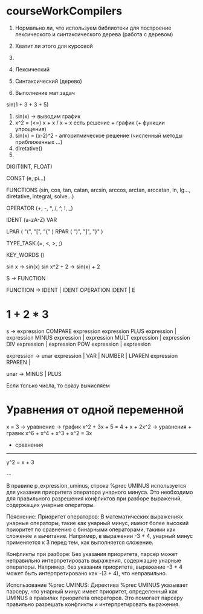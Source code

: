 # courseWorkCompilers


1. Нормально ли, что используем библиотеки для построение лексического и синтаксического дерева (работа с деревом)
2. Хватит ли этого для курсовой 
3. 

1. Лексический 
2. Синтаксический (дерево)
3. Выполнение мат задач 


sin(1 + 3 + 3 + 5)

1. sin(x)  -> выводим график
2. x^2 = (<=) x + x / x + x есть решение + график (+ функции упрощения)
3. sin(x) = (x-2)^2  - алгоритмическое решение (численный методы приближенных ...) 
4. diretative()
5. 

DIGIT(INT, FLOAT)

CONST (e, pi...)

FUNCTIONS (sin, cos, tan, catan, arcsin, arccos, arctan, arccatan, ln, lg..., diretative, integral, solve...)

OPERATOR (+, -, *, /, ^, !, _)

IDENT (a-zA-Z) VAR

LPAR ( "(", "[", "{" )
RPAR ( ")", "]", "}" )

TYPE_TASK (=, <, >, ;)


KEY_WORDS ()

sin x -> sin(x)
sin x^2 + 2 -> sin(x) + 2


S -> FUNCTION

FUNCTION -> IDENT | IDENT OPERATION IDENT | E


<!-- Грамматика -->

# 1 + 2 * 3


s           ->   expression COMPARE expression
                 expression PLUS expression  |
                 expression MINUS expression |
                 expression MULT expression  |
                 expression DIV expression   |
                 expression POW expression   | 
                 expression

expression  ->   unar expression |
                 VAR | 
                 NUMBER | 
                 LPAREN expression RPAREN | 
                 
                 
                
unar        ->   MINUS | PLUS                
            



Если только числа, то сразу вычисляем 


# Уравнения от одной переменной
x = 3 -> уравнение -> график
x^2 + 3x + 5 = 4 + x + 2x^2 -> уравнения + гравик
x^6 + x^4 + x^3 + x^2 = 3x

+ сравнения

---

y^2 = x + 3 

--












В правиле p_expression_uminus, строка %prec UMINUS используется для указания приоритета оператора унарного минуса. Это необходимо для правильного разрешения конфликтов при разборе выражений, содержащих унарные операторы.

Пояснение:
Приоритет операторов:
В математических выражениях унарные операторы, такие как унарный минус, имеют более высокий приоритет по сравнению с бинарными операторами, такими как сложение и вычитание. Например, в выражении -3 + 4, унарный минус применяется к 3 перед тем, как выполняется сложение.

Конфликты при разборе:
Без указания приоритета, парсер может неправильно интерпретировать выражения, содержащие унарные операторы. Например, без указания приоритета, выражение -3 + 4 может быть интерпретировано как -(3 + 4), что неправильно.

Использование %prec UMINUS:
Директива %prec UMINUS указывает парсеру, что унарный минус имеет приоритет, определенный как UMINUS в правилах приоритета операторов. Это помогает парсеру правильно разрешать конфликты и интерпретировать выражения.